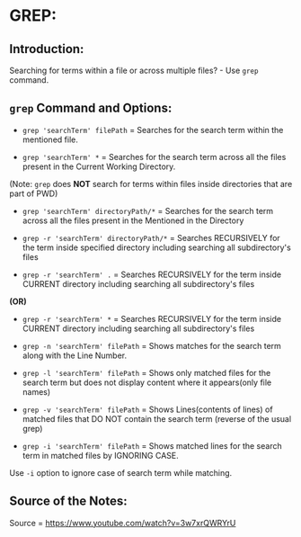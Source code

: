 # GREP:

## Introduction:

Searching for terms within a file or across multiple files? - Use `grep` command.

## `grep` Command and Options:

- `grep 'searchTerm' filePath` = Searches for the search term within the mentioned file.

- `grep 'searchTerm' *` = Searches for the search term across all the files present in the Current Working Directory.

(Note: `grep` does **NOT** search for terms within files inside directories that are part of PWD)

- `grep 'searchTerm' directoryPath/*` = Searches for the search term across all the files present in the Mentioned in the Directory

- `grep -r 'searchTerm' directoryPath/*` = Searches RECURSIVELY for the term inside specified directory including searching all subdirectory's files

- `grep -r 'searchTerm' .` = Searches RECURSIVELY for the term inside CURRENT directory including searching all subdirectory's files

**(OR)**

- `grep -r 'searchTerm' *` = Searches RECURSIVELY for the term inside CURRENT directory including searching all subdirectory's files

- `grep -n 'searchTerm' filePath` = Shows matches for the search term along with the Line Number.

- `grep -l 'searchTerm' filePath` = Shows only matched files for the search term but does not display content where it appears(only file names)

- `grep -v 'searchTerm' filePath` = Shows Lines(contents of lines) of matched files that DO NOT contain the search term (reverse of the usual grep)

- `grep -i 'searchTerm' filePath` = Shows matched lines for the search term in matched files by IGNORING CASE.

Use `-i` option to ignore case of search term while matching.

## Source of the Notes:

Source = https://www.youtube.com/watch?v=3w7xrQWRYrU

